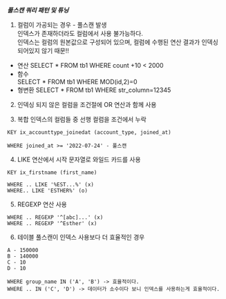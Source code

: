
***풀스캔 쿼리 패턴 및 튜닝***  

1. 컬럼이 가공되는 경우 - 풀스캔 발생  
인덱스가 존재하더라도 컬럼에서 사용 불가능하다.  
인덱스는 컬럼의 원본값으로 구성되어 있으며, 컬럼에 수행된 연산 결과가 인덱싱 되어있지 않기 때문!!  

- 연산
SELECT * FROM tb1 WHERE count +10 < 2000
- 함수  
SELECT * FROM tb1 WHERE MOD(id,2)=0
- 형변환
SELECT * FROM tb1 WHERE str_column=12345


2. 인덱싱 되지 않은 컬럼을 조건절에 OR 연산과 함께 사용  

3. 복합 인덱스의 컬럼들 중 선행 컬럼을 조건에서 누락  
```
KEY ix_accounttype_joinedat (account_type, joined_at)

WHERE joined_at >= '2022-07-24' - 풀스캔

```

4. LIKE 연산에서 시작 문자열로 와일드 카드를 사용  
```
KEY ix_firstname (first_name)

WHERE .. LIKE '%EST...%' (x)
WHERE.. LIKE 'ESTHER%' (o)

```
5. REGEXP 연산 사용  
```
WHERE .. REGEXP '^[abc]...' (x)  
WHERE .. REGEXP '^Esther' (x) 
```  

6. 테이블 풀스캔이 인덱스 사용보다 더 효율적인 경우  

```
A - 150000
B - 140000
C - 10
D - 10

WHERE group_name IN ('A', 'B') -> 효율적이다. 
WHERE .. IN ('C', 'D') -> 데이터가 소수이다 보니 인덱스를 사용하는게 효율적이다.
```

